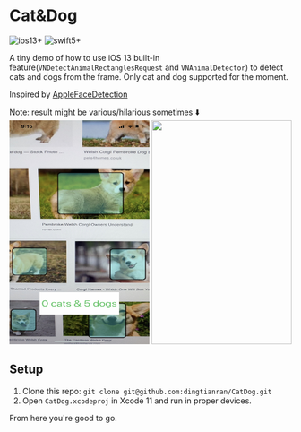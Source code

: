 # Cat&Dog

![ios13+](https://img.shields.io/badge/iOS-13%2B-blue.svg)
![swift5+](https://img.shields.io/badge/swift-5%2B-orange.svg)

A tiny demo of how to use iOS 13 built-in feature(`VNDetectAnimalRectanglesRequest` and `VNAnimalDetector`) to detect cats and dogs from the frame. Only cat and dog supported for the moment.

Inspired by [AppleFaceDetection](https://github.com/Willjay90/AppleFaceDetection)

Note: result might be various/hilarious sometimes ⬇️
<img src="https://github.com/dingtianran/CatDog/blob/master/IMG_2928.jpg" width="250" height="400" />  <img src="https://github.com/dingtianran/CatDog/blob/master/5ddf862fc8f9.jpg" width="250" height="400" /> 

## Setup
1. Clone this repo: `git clone git@github.com:dingtianran/CatDog.git`
2. Open `CatDog.xcodeproj` in Xcode 11 and run in proper devices.

From here you're good to go.
